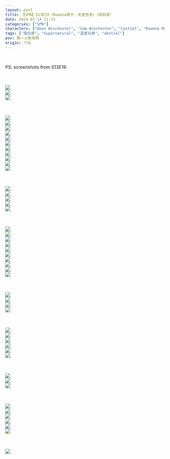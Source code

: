 ```yaml
---
layout: post
title: 【SPN】S13E19（Rowena救子、天堂告急）（观后感）
date: 2024-07-14 21:33
categories: ["SPN"]
characters: ["Dean Winchester", "Sam Winchester", "Castiel", "Rowena MacLeod"]
tags: ["观后感", "Supernatural", "温家兄弟", "destiel"]
pov: 第一人称视角
origin: 个站
---
```


<br>

PS: screenshots from S13E19:

<br><br>
![](/assets/images/SPN/S13/2024-07-14-SPN-1319-1.jpg)
<br>
![](/assets/images/SPN/S13/2024-07-14-SPN-1319-2.jpg)
<br>
![](/assets/images/SPN/S13/2024-07-14-SPN-1319-3.jpg)
<br>

<br><br>
![](/assets/images/SPN/S13/2024-07-14-SPN-1319-4.jpg)
<br>
![](/assets/images/SPN/S13/2024-07-14-SPN-1319-5.jpg)
<br>
![](/assets/images/SPN/S13/2024-07-14-SPN-1319-6.jpg)
<br>
![](/assets/images/SPN/S13/2024-07-14-SPN-1319-7.jpg)
<br>
![](/assets/images/SPN/S13/2024-07-14-SPN-1319-8.jpg)
<br>
![](/assets/images/SPN/S13/2024-07-14-SPN-1319-9.jpg)
<br>
![](/assets/images/SPN/S13/2024-07-14-SPN-1319-10.jpg)
<br>
![](/assets/images/SPN/S13/2024-07-14-SPN-1319-11.jpg)
<br>
![](/assets/images/SPN/S13/2024-07-14-SPN-1319-12.jpg)
<br>
![](/assets/images/SPN/S13/2024-07-14-SPN-1319-13.jpg)
<br>
![](/assets/images/SPN/S13/2024-07-14-SPN-1319-14.jpg)
<br>

<br><br>
![](/assets/images/SPN/S13/2024-07-14-SPN-1319-15.jpg)
<br>
![](/assets/images/SPN/S13/2024-07-14-SPN-1319-16.jpg)
<br>
![](/assets/images/SPN/S13/2024-07-14-SPN-1319-17.jpg)
<br>
![](/assets/images/SPN/S13/2024-07-14-SPN-1319-18.jpg)
<br>
![](/assets/images/SPN/S13/2024-07-14-SPN-1319-19.jpg)
<br>

<br><br>
![](/assets/images/SPN/S13/2024-07-14-SPN-1319-20.jpg)
<br>
![](/assets/images/SPN/S13/2024-07-14-SPN-1319-21.jpg)
<br>
![](/assets/images/SPN/S13/2024-07-14-SPN-1319-22.jpg)
<br>
![](/assets/images/SPN/S13/2024-07-14-SPN-1319-23.jpg)
<br>
![](/assets/images/SPN/S13/2024-07-14-SPN-1319-24.jpg)
<br>
![](/assets/images/SPN/S13/2024-07-14-SPN-1319-25.jpg)
<br>
![](/assets/images/SPN/S13/2024-07-14-SPN-1319-26.jpg)
<br>
![](/assets/images/SPN/S13/2024-07-14-SPN-1319-27.jpg)
<br>
![](/assets/images/SPN/S13/2024-07-14-SPN-1319-28.jpg)
<br>
![](/assets/images/SPN/S13/2024-07-14-SPN-1319-29.jpg)
<br>

<br><br>
![](/assets/images/SPN/S13/2024-07-14-SPN-1319-30.jpg)
<br>
![](/assets/images/SPN/S13/2024-07-14-SPN-1319-31.jpg)
<br>
![](/assets/images/SPN/S13/2024-07-14-SPN-1319-32.jpg)
<br>
![](/assets/images/SPN/S13/2024-07-14-SPN-1319-33.jpg)
<br>

<br><br>
![](/assets/images/SPN/S13/2024-07-14-SPN-1319-34.jpg)
<br>
![](/assets/images/SPN/S13/2024-07-14-SPN-1319-35.jpg)
<br>
![](/assets/images/SPN/S13/2024-07-14-SPN-1319-36.jpg)
<br>
![](/assets/images/SPN/S13/2024-07-14-SPN-1319-37.jpg)
<br>
![](/assets/images/SPN/S13/2024-07-14-SPN-1319-38.jpg)
<br>
![](/assets/images/SPN/S13/2024-07-14-SPN-1319-39.jpg)
<br>

<br><br>
![](/assets/images/SPN/S13/2024-07-14-SPN-1319-40.jpg)
<br>
![](/assets/images/SPN/S13/2024-07-14-SPN-1319-41.jpg)
<br>
![](/assets/images/SPN/S13/2024-07-14-SPN-1319-42.jpg)
<br>

<br><br>
![](/assets/images/SPN/S13/2024-07-14-SPN-1319-43.jpg)
<br>
![](/assets/images/SPN/S13/2024-07-14-SPN-1319-44.jpg)
<br>
![](/assets/images/SPN/S13/2024-07-14-SPN-1319-45.jpg)
<br>
![](/assets/images/SPN/S13/2024-07-14-SPN-1319-46.jpg)
<br>
![](/assets/images/SPN/S13/2024-07-14-SPN-1319-47.jpg)
<br>
![](/assets/images/SPN/S13/2024-07-14-SPN-1319-48.jpg)
<br>

<br><br>
![](/assets/images/SPN/S13/2024-07-14-SPN-1319-49.jpg)
<br>
